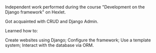 Independent work performed during the course "Development on the Django framework" on Hexlet.

Got acquainted with CRUD and Django Admin.

Learned how to:

Create websites using Django;
Configure the framework;
Use a template system;
Interact with the database via ORM.
